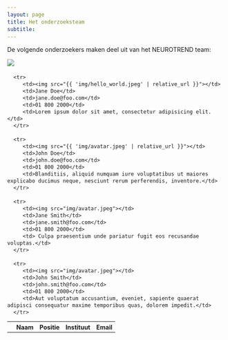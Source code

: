```yaml
---
layout: page
title: Het onderzoeksteam
subtitle:
---
```


<div align="justify"> 
<p>
De volgende onderzoekers maken deel uit van het NEUROTREND team:
</p>
</div>


<html>
<head>
<style>

@media screen and (min-width: 700px) {   
   table, tr, td { display: block; }

img {
	width:5vw;
   border-radius: 50%;
}



table {
   width: 100%;
   
   td, th { 
      color: darken($baseColor, 10%);
      padding: $padding; 
   }
   
   td {
      text-align: center;
      vertical-align: middle;
   }
   
   th { 
      background-color: lighten($baseColor, 50%);
      font-weight: 300;
   }

   }
}

@media screen and (max-width: 700px) {   
   table, tr, td { display: block; }
   

img {
	.size {
		width:5vw;
	}
   border-radius: 50%;
}



table {
   width: 100%;
   
   td, th { 
      color: darken($baseColor, 10%);
      padding: $padding; 
   }
   
   td {
      text-align: center;
      vertical-align: middle;
   }
   
   th { 
      background-color: lighten($baseColor, 50%);
      font-weight: 300;
   }

   }
}   

</style>
</head>


<body>
<img src="{{ 'img/studydesign.png' | relative_url }}">

<div>
   <table cellspacing="0">
      <tr>
         <th></th>
         <th>Naam</th>
         <th>Positie</th>
         <th>Instituut</th>
         <th>Email</th>
      </tr>

      <tr>
         <td><img src="{{ 'img/hello_world.jpeg' | relative_url }}"></td>
         <td>Jane Doe</td>
         <td>jane.doe@foo.com</td>
         <td>01 800 2000</td>
         <td>Lorem ipsum dolor sit amet, consectetur adipisicing elit. </td>
      </tr>

      <tr>
         <td><img src="{{ 'img/avatar.jpeg' | relative_url }}"></td>
         <td>John Doe</td>
         <td>john.doe@foo.com</td>
         <td>01 800 2000</td>
         <td>Blanditiis, aliquid numquam iure voluptatibus ut maiores explicabo ducimus neque, nesciunt rerum perferendis, inventore.</td>
      </tr>

      <tr>
         <td><img src="img/avatar.jpeg"></td>
         <td>Jane Smith</td>
         <td>jane.smith@foo.com</td>
         <td>01 800 2000</td>
         <td> Culpa praesentium unde pariatur fugit eos recusandae voluptas.</td>
      </tr>
      
      <tr>
         <td><img src="img/avatar.jpeg"></td>
         <td>John Smith</td>
         <td>john.smith@foo.com</td>
         <td>01 800 2000</td>
         <td>Aut voluptatum accusantium, eveniet, sapiente quaerat adipisci consequatur maxime temporibus quas, dolorem impedit.</td>
      </tr>
   </table>
</div>
</body>
</html>


